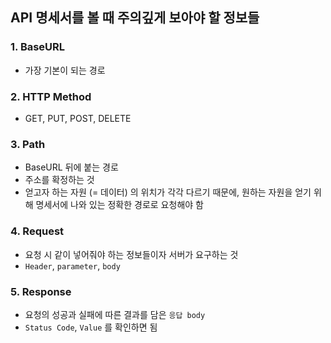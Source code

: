 ## API 명세서를 볼 때 주의깊게 보아야 할 정보들

### 1. BaseURL

- 가장 기본이 되는 경로

### 2. HTTP Method

- GET, PUT, POST, DELETE

### 3. Path

- BaseURL 뒤에 붙는 경로
- 주소를 확정하는 것
- 얻고자 하는 자원 (= 데이터) 의 위치가 각각 다르기 때문에, 원하는 자원을 얻기 위해 명세서에 나와 있는 정확한 경로로 요청해야 함

### 4. Request

- 요청 시 같이 넣어줘야 하는 정보들이자 서버가 요구하는 것
- `Header`, `parameter`, `body`

### 5. Response

- 요청의 성공과 실패에 따른 결과를 담은 `응답 body`
- `Status Code`, `Value` 를 확인하면 됨
